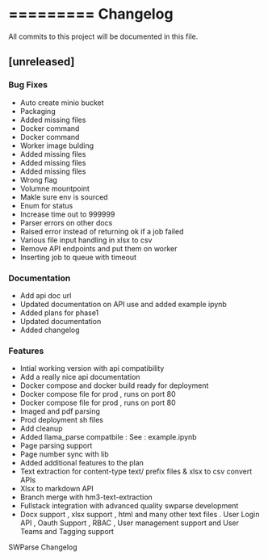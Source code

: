 =========
Changelog
=========

All commits to this project will be documented in this file.

## [unreleased]

### Bug Fixes

- Auto create minio bucket
- Packaging
- Added missing files
- Docker command
- Docker command
- Worker image bulding
- Added missing files
- Added missing files
- Added missing files
- Wrong flag
- Volumne mountpoint
- Makle sure env is sourced
- Enum for status
- Increase time out to 999999
- Parser errors on other docs
- Raised error instead of returning ok if a job failed
- Various file input handling in xlsx to csv
- Remove API endpoints and put them on worker
- Inserting job to queue with timeout

### Documentation

- Add api doc url
- Updated documentation on API use and added example ipynb
- Added plans for phase1
- Updated documentation
- Added changelog

### Features

- Intial working version with api compatibility
- Add a really nice api documentation
- Docker compose and docker build ready for deployment
- Docker compose file for prod , runs on port 80
- Docker compose file for prod , runs on port 80
- Imaged and pdf parsing
- Prod deployment sh files
- Add cleanup
- Added llama_parse compatbile : See : example.ipynb
- Page parsing support
- Page number sync with lib
- Added additional features to the plan
- Text extraction for content-type text/ prefix files & xlsx to csv convert APIs
- Xlsx to markdown API
- Branch merge with hm3-text-extraction
- Fullstack integration with advanced quality swparse development
- Docx support , xlsx support , html and many other text files . User Login API , Oauth Support , RBAC , User management support and User Teams and Tagging support

SWParse Changelog
